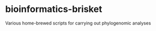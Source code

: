 bioinformatics-brisket
======================

Various home-brewed scripts for carrying out phylogenomic analyses
